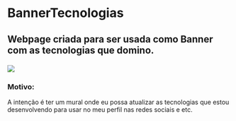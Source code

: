 # BannerTecnologias

## <p>Webpage criada para ser usada como Banner com as tecnologias que domino.</p>

 <img src="BannerTecnologias/assets/printBannerForRedmeEdit.png"> 
 
### Motivo:
<p>A intenção é ter um mural onde eu possa atualizar as tecnologias que estou desenvolvendo para usar no meu perfil nas redes sociais e etc.</p>

